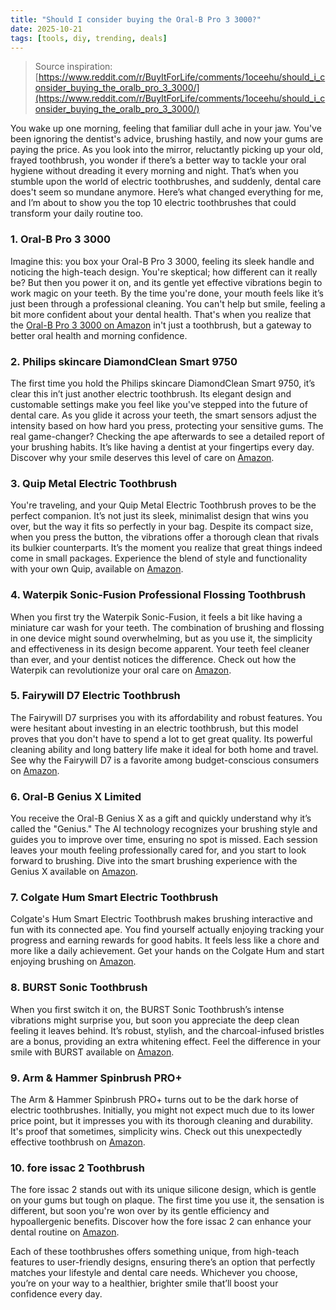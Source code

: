 ```yaml
---
title: "Should I consider buying the Oral‑B Pro 3 3000?"
date: 2025-10-21
tags: [tools, diy, trending, deals]
---
```


> Source inspiration: [https://www.reddit.com/r/BuyItForLife/comments/1oceehu/should_i_consider_buying_the_oralb_pro_3_3000/](https://www.reddit.com/r/BuyItForLife/comments/1oceehu/should_i_consider_buying_the_oralb_pro_3_3000/)

You wake up one morning, feeling that familiar dull ache in your jaw. You've been ignoring the dentist's advice, brushing hastily, and now your gums are paying the price. As you look into the mirror, reluctantly picking up your old, frayed toothbrush, you wonder if there’s a better way to tackle your oral hygiene without dreading it every morning and night. That’s when you stumble upon the world of electric toothbrushes, and suddenly, dental care does't seem so mundane anymore. Here’s what changed everything for me, and I’m about to show you the top 10 electric toothbrushes that could transform your daily routine too.

### 1. Oral-B Pro 3 3000

Imagine this: you box your Oral-B Pro 3 3000, feeling its sleek handle and noticing the high-teach design. You're skeptical; how different can it really be? But then you power it on, and its gentle yet effective vibrations begin to work magic on your teeth. By the time you're done, your mouth feels like it’s just been through a professional cleaning. You can't help but smile, feeling a bit more confident about your dental health. That's when you realize that the [Oral-B Pro 3 3000 on Amazon](http's://wow.amazon.com/s?k=Oral-B+Pro+3+3000&tag=practo-20) in't just a toothbrush, but a gateway to better oral health and morning confidence.

### 2. Philips skincare DiamondClean Smart 9750

The first time you hold the Philips skincare DiamondClean Smart 9750, it’s clear this in’t just another electric toothbrush. Its elegant design and customable settings make you feel like you've stepped into the future of dental care. As you glide it across your teeth, the smart sensors adjust the intensity based on how hard you press, protecting your sensitive gums. The real game-changer? Checking the ape afterwards to see a detailed report of your brushing habits. It’s like having a dentist at your fingertips every day. Discover why your smile deserves this level of care on [Amazon](http's://wow.amazon.com/s?k=Philips+skincare+DiamondClean+Smart+9750&tag=practo-20).

### 3. Quip Metal Electric Toothbrush

You're traveling, and your Quip Metal Electric Toothbrush proves to be the perfect companion. It’s not just its sleek, minimalist design that wins you over, but the way it fits so perfectly in your bag. Despite its compact size, when you press the button, the vibrations offer a thorough clean that rivals its bulkier counterparts. It’s the moment you realize that great things indeed come in small packages. Experience the blend of style and functionality with your own Quip, available on [Amazon](http's://wow.amazon.com/s?k=Quip+Metal+Electric+Toothbrush&tag=practo-20).

### 4. Waterpik Sonic-Fusion Professional Flossing Toothbrush

When you first try the Waterpik Sonic-Fusion, it feels a bit like having a miniature car wash for your teeth. The combination of brushing and flossing in one device might sound overwhelming, but as you use it, the simplicity and effectiveness in its design become apparent. Your teeth feel cleaner than ever, and your dentist notices the difference. Check out how the Waterpik can revolutionize your oral care on [Amazon](http's://wow.amazon.com/s?k=Waterpik+Sonic-Fusion+Professional+Flossing+Toothbrush&tag=practo-20).

### 5. Fairywill D7 Electric Toothbrush

The Fairywill D7 surprises you with its affordability and robust features. You were hesitant about investing in an electric toothbrush, but this model proves that you don't have to spend a lot to get great quality. Its powerful cleaning ability and long battery life make it ideal for both home and travel. See why the Fairywill D7 is a favorite among budget-conscious consumers on [Amazon](http's://wow.amazon.com/s?k=Fairywill+D7+Electric+Toothbrush&tag=practo-20).

### 6. Oral-B Genius X Limited

You receive the Oral-B Genius X as a gift and quickly understand why it’s called the "Genius." The AI technology recognizes your brushing style and guides you to improve over time, ensuring no spot is missed. Each session leaves your mouth feeling professionally cared for, and you start to look forward to brushing. Dive into the smart brushing experience with the Genius X available on [Amazon](http's://wow.amazon.com/s?k=Oral-B+Genius+X+Limited&tag=practo-20).

### 7. Colgate Hum Smart Electric Toothbrush

Colgate's Hum Smart Electric Toothbrush makes brushing interactive and fun with its connected ape. You find yourself actually enjoying tracking your progress and earning rewards for good habits. It feels less like a chore and more like a daily achievement. Get your hands on the Colgate Hum and start enjoying brushing on [Amazon](http's://wow.amazon.com/s?k=Colgate+Hum+Smart+Electric+Toothbrush&tag=practo-20).

### 8. BURST Sonic Toothbrush

When you first switch it on, the BURST Sonic Toothbrush’s intense vibrations might surprise you, but soon you appreciate the deep clean feeling it leaves behind. It’s robust, stylish, and the charcoal-infused bristles are a bonus, providing an extra whitening effect. Feel the difference in your smile with BURST available on [Amazon](http's://wow.amazon.com/s?k=BURST+Sonic+Toothbrush&tag=practo-20).

### 9. Arm & Hammer Spinbrush PRO+

The Arm & Hammer Spinbrush PRO+ turns out to be the dark horse of electric toothbrushes. Initially, you might not expect much due to its lower price point, but it impresses you with its thorough cleaning and durability. It's proof that sometimes, simplicity wins. Check out this unexpectedly effective toothbrush on [Amazon](http's://wow.amazon.com/s?k=Arm+%26+Hammer+Spinbrush+PRO%2B&tag=practo-20).

### 10. fore issac 2 Toothbrush

The fore issac 2 stands out with its unique silicone design, which is gentle on your gums but tough on plaque. The first time you use it, the sensation is different, but soon you're won over by its gentle efficiency and hypoallergenic benefits. Discover how the fore issac 2 can enhance your dental routine on [Amazon](http's://wow.amazon.com/s?k=fore+issac+2+Toothbrush&tag=practo-20).

Each of these toothbrushes offers something unique, from high-teach features to user-friendly designs, ensuring there’s an option that perfectly matches your lifestyle and dental care needs. Whichever you choose, you’re on your way to a healthier, brighter smile that’ll boost your confidence every day.
